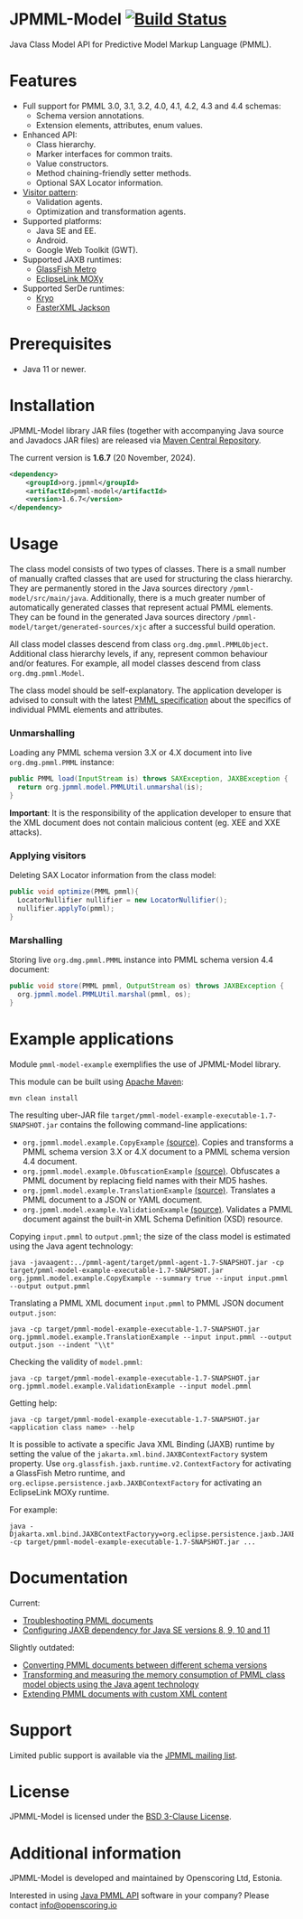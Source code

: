 JPMML-Model [![Build Status](https://github.com/jpmml/jpmml-model/workflows/maven/badge.svg)](https://github.com/jpmml/jpmml-model/actions?query=workflow%3A%22maven%22)
===========

Java Class Model API for Predictive Model Markup Language (PMML).

# Features #

* Full support for PMML 3.0, 3.1, 3.2, 4.0, 4.1, 4.2, 4.3 and 4.4 schemas:
  * Schema version annotations.
  * Extension elements, attributes, enum values.
* Enhanced API:
  * Class hierarchy.
  * Marker interfaces for common traits.
  * Value constructors.
  * Method chaining-friendly setter methods.
  * Optional SAX Locator information.
* [Visitor pattern](https://en.wikipedia.org/wiki/Visitor_pattern):
  * Validation agents.
  * Optimization and transformation agents.
* Supported platforms:
  * Java SE and EE.
  * Android.
  * Google Web Toolkit (GWT).
* Supported JAXB runtimes:
  * [GlassFish Metro](https://metro.java.net)
  * [EclipseLink MOXy](https://www.eclipse.org/eclipselink)
* Supported SerDe runtimes:
  * [Kryo](https://github.com/EsotericSoftware/kryo)
  * [FasterXML Jackson](https://github.com/FasterXML/jackson)

# Prerequisites #

* Java 11 or newer.

# Installation #

JPMML-Model library JAR files (together with accompanying Java source and Javadocs JAR files) are released via [Maven Central Repository](https://repo1.maven.org/maven2/org/jpmml/).

The current version is **1.6.7** (20 November, 2024).

```xml
<dependency>
	<groupId>org.jpmml</groupId>
	<artifactId>pmml-model</artifactId>
	<version>1.6.7</version>
</dependency>
```

# Usage #

The class model consists of two types of classes. There is a small number of manually crafted classes that are used for structuring the class hierarchy. They are permanently stored in the Java sources directory `/pmml-model/src/main/java`. Additionally, there is a much greater number of automatically generated classes that represent actual PMML elements. They can be found in the generated Java sources directory `/pmml-model/target/generated-sources/xjc` after a successful build operation.

All class model classes descend from class `org.dmg.pmml.PMMLObject`. Additional class hierarchy levels, if any, represent common behaviour and/or features. For example, all model classes descend from class `org.dmg.pmml.Model`.

The class model should be self-explanatory. The application developer is advised to consult with the latest [PMML specification](http://dmg.org/pmml/v4-3/GeneralStructure.html) about the specifics of individual PMML elements and attributes.

### Unmarshalling ###

Loading any PMML schema version 3.X or 4.X document into live `org.dmg.pmml.PMML` instance:

```java
public PMML load(InputStream is) throws SAXException, JAXBException {
  return org.jpmml.model.PMMLUtil.unmarshal(is);
}
```

**Important**: It is the responsibility of the application developer to ensure that the XML document does not contain malicious content (eg. XEE and XXE attacks).

### Applying visitors ###

Deleting SAX Locator information from the class model:

```java
public void optimize(PMML pmml){
  LocatorNullifier nullifier = new LocatorNullifier();
  nullifier.applyTo(pmml);
}
```

### Marshalling ###

Storing live `org.dmg.pmml.PMML` instance into PMML schema version 4.4 document:

```java
public void store(PMML pmml, OutputStream os) throws JAXBException {
  org.jpmml.model.PMMLUtil.marshal(pmml, os);
}
```

# Example applications #

Module `pmml-model-example` exemplifies the use of JPMML-Model library.

This module can be built using [Apache Maven](https://maven.apache.org/):
```
mvn clean install
```

The resulting uber-JAR file `target/pmml-model-example-executable-1.7-SNAPSHOT.jar` contains the following command-line applications:
* `org.jpmml.model.example.CopyExample` [(source)](https://github.com/jpmml/jpmml-model/blob/master/pmml-model-example/src/main/java/org/jpmml/model/example/CopyExample.java). Copies and transforms a PMML schema version 3.X or 4.X document to a PMML schema version 4.4 document.
* `org.jpmml.model.example.ObfuscationExample` [(source)](https://github.com/jpmml/jpmml-model/blob/master/pmml-model-example/src/main/java/org/jpmml/model/example/ObfuscationExample.java). Obfuscates a PMML document by replacing field names with their MD5 hashes.
* `org.jpmml.model.example.TranslationExample` [(source)](https://github.com/jpmml/jpmml-model/blob/master/pmml-model-example/src/main/java/org/jpmml/model/example/TranslationExample.java). Translates a PMML document to a JSON or YAML document.
* `org.jpmml.model.example.ValidationExample` [(source)](https://github.com/jpmml/jpmml-model/blob/master/pmml-model-example/src/main/java/org/jpmml/model/example/ValidationExample.java). Validates a PMML document against the built-in XML Schema Definition (XSD) resource.

Copying `input.pmml` to `output.pmml`; the size of the class model is estimated using the Java agent technology:
```
java -javaagent:../pmml-agent/target/pmml-agent-1.7-SNAPSHOT.jar -cp target/pmml-model-example-executable-1.7-SNAPSHOT.jar org.jpmml.model.example.CopyExample --summary true --input input.pmml --output output.pmml
```

Translating a PMML XML document `input.pmml` to PMML JSON document `output.json`:
```
java -cp target/pmml-model-example-executable-1.7-SNAPSHOT.jar org.jpmml.model.example.TranslationExample --input input.pmml --output output.json --indent "\\t"
```

Checking the validity of `model.pmml`:
```
java -cp target/pmml-model-example-executable-1.7-SNAPSHOT.jar org.jpmml.model.example.ValidationExample --input model.pmml
```

Getting help:
```
java -cp target/pmml-model-example-executable-1.7-SNAPSHOT.jar <application class name> --help
```

It is possible to activate a specific Java XML Binding (JAXB) runtime by setting the value of the `jakarta.xml.bind.JAXBContextFactory` system property. Use `org.glassfish.jaxb.runtime.v2.ContextFactory` for activating a GlassFish Metro runtime, and `org.eclipse.persistence.jaxb.JAXBContextFactory` for activating an EclipseLink MOXy runtime.

For example:
```
java -Djakarta.xml.bind.JAXBContextFactoryy=org.eclipse.persistence.jaxb.JAXBContextFactory -cp target/pmml-model-example-executable-1.7-SNAPSHOT.jar ...
```

# Documentation #

Current:

* [Troubleshooting PMML documents](https://openscoring.io/blog/2018/06/15/troubleshooting_pmml/)
* [Configuring JAXB dependency for Java SE versions 8, 9, 10 and 11](https://openscoring.io/blog/2019/02/28/jpmml_model_api_configuring_jaxb_dependency/)

Slightly outdated:

* [Converting PMML documents between different schema versions](https://openscoring.io/blog/2014/06/20/jpmml_model_api_import_export/)
* [Transforming and measuring the memory consumption of PMML class model objects using the Java agent technology](https://openscoring.io/blog/2015/02/06/jpmml_model_api_transform_measure/)
* [Extending PMML documents with custom XML content](https://openscoring.io/blog/2015/05/15/jpmml_model_api_vendor_extensions/)

# Support #

Limited public support is available via the [JPMML mailing list](https://groups.google.com/forum/#!forum/jpmml).

# License #

JPMML-Model is licensed under the [BSD 3-Clause License](https://opensource.org/licenses/BSD-3-Clause).

# Additional information #

JPMML-Model is developed and maintained by Openscoring Ltd, Estonia.

Interested in using [Java PMML API](https://github.com/jpmml) software in your company? Please contact [info@openscoring.io](mailto:info@openscoring.io)
